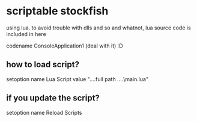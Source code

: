# scriptable stockfish

using lua. to avoid trouble with dlls and so and whatnot, lua
source code is included in here

codename ConsoleApplication1 (deal with it) :D

## how to load script?

setoption name Lua Script value "....full path ....\main.lua"

## if you update the script?

setoption name Reload Scripts

